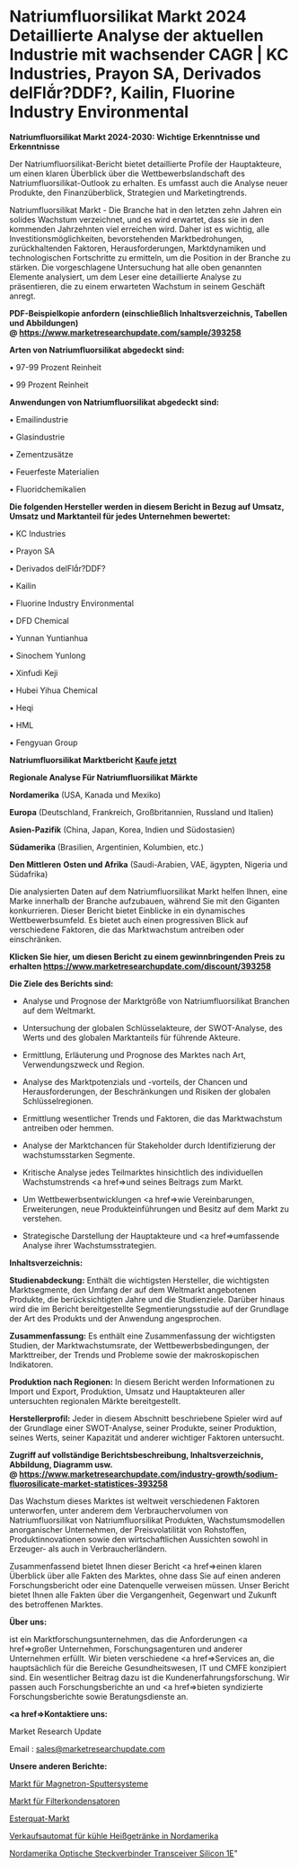 # Natriumfluorsilikat Markt 2024 Detaillierte Analyse der aktuellen Industrie mit wachsender CAGR | KC Industries, Prayon SA, Derivados delFlr?DDF?, Kailin, Fluorine Industry Environmental

<strong>Natriumfluorsilikat Markt 2024-2030: Wichtige Erkenntnisse und Erkenntnisse</strong>

Der Natriumfluorsilikat-Bericht bietet detaillierte Profile der Hauptakteure, um einen klaren Überblick über die Wettbewerbslandschaft des Natriumfluorsilikat-Outlook zu erhalten. Es umfasst auch die Analyse neuer Produkte, den Finanzüberblick, Strategien und Marketingtrends.

Natriumfluorsilikat Markt - Die Branche hat in den letzten zehn Jahren ein solides Wachstum verzeichnet, und es wird erwartet, dass sie in den kommenden Jahrzehnten viel erreichen wird. Daher ist es wichtig, alle Investitionsmöglichkeiten, bevorstehenden Marktbedrohungen, zurückhaltenden Faktoren, Herausforderungen, Marktdynamiken und technologischen Fortschritte zu ermitteln, um die Position in der Branche zu stärken. Die vorgeschlagene Untersuchung hat alle oben genannten Elemente analysiert, um dem Leser eine detaillierte Analyse zu präsentieren, die zu einem erwarteten Wachstum in seinem Geschäft anregt.

<strong><b>PDF-Beispielkopie anfordern (einschließlich Inhaltsverzeichnis, Tabellen und Abbildungen) @ </b></strong><strong><a href=https://www.marketresearchupdate.com/sample/393258><strong>https://www.marketresearchupdate.com/sample/393258</u></a></strong></strong>

<strong>Arten von Natriumfluorsilikat abgedeckt sind:</strong>

• 97-99 Prozent Reinheit

• 99 Prozent Reinheit

<strong>Anwendungen von Natriumfluorsilikat abgedeckt sind:</strong>

• Emailindustrie

• Glasindustrie

• Zementzusätze

• Feuerfeste Materialien

• Fluoridchemikalien

<strong>Die folgenden Hersteller werden in diesem Bericht in Bezug auf Umsatz, Umsatz und Marktanteil für jedes Unternehmen bewertet:</strong>

• KC Industries

• Prayon SA

• Derivados delFlr?DDF?

• Kailin

• Fluorine Industry Environmental

• DFD Chemical

• Yunnan Yuntianhua

• Sinochem Yunlong

• Xinfudi Keji

• Hubei Yihua Chemical

• Heqi

• HML

• Fengyuan Group

<strong>Natriumfluorsilikat Marktbericht <a href=https://www.marketresearchupdate.com/buynow/393258>Kaufe jetzt</a></strong>

<strong>Regionale Analyse Für Natriumfluorsilikat Märkte</strong>

<strong>Nordamerika</strong> (USA, Kanada und Mexiko)

<strong>Europa</strong> (Deutschland, Frankreich, Großbritannien, Russland und Italien)

<strong>Asien-Pazifik</strong> (China, Japan, Korea, Indien und Südostasien)

<strong>Südamerika</strong> (Brasilien, Argentinien, Kolumbien, etc.)

<strong>Den Mittleren</strong> <strong>Osten und Afrika</strong> (Saudi-Arabien, VAE, ägypten, Nigeria und Südafrika)

Die analysierten Daten auf dem Natriumfluorsilikat Markt helfen Ihnen, eine Marke innerhalb der Branche aufzubauen, während Sie mit den Giganten konkurrieren. Dieser Bericht bietet Einblicke in ein dynamisches Wettbewerbsumfeld. Es bietet auch einen progressiven Blick auf verschiedene Faktoren, die das Marktwachstum antreiben oder einschränken.

<strong>Klicken Sie hier, um diesen Bericht zu einem gewinnbringenden Preis zu erhalten
</strong><strong><a href=https://www.marketresearchupdate.com/discount/393258>https://www.marketresearchupdate.com/discount/393258</b></u></strong></a>

<strong>Die Ziele des Berichts sind:</strong>

- Analyse und Prognose der Marktgröße von Natriumfluorsilikat Branchen auf dem Weltmarkt.

- Untersuchung der globalen Schlüsselakteure, der SWOT-Analyse, des Werts und des globalen Marktanteils für führende Akteure.

- Ermittlung, Erläuterung und Prognose des Marktes nach Art, Verwendungszweck und Region.

- Analyse des Marktpotenzials und -vorteils, der Chancen und Herausforderungen, der Beschränkungen und Risiken der globalen Schlüsselregionen.

- Ermittlung wesentlicher Trends und Faktoren, die das Marktwachstum antreiben oder hemmen.

- Analyse der Marktchancen für Stakeholder durch Identifizierung der wachstumsstarken Segmente.

- Kritische Analyse jedes Teilmarktes hinsichtlich des individuellen Wachstumstrends <a href=>und</a> seines Beitrags zum Markt.

- Um Wettbewerbsentwicklungen <a href=>wie</a> Vereinbarungen, Erweiterungen, neue Produkteinführungen und Besitz auf dem Markt zu verstehen.

- Strategische Darstellung der Hauptakteure und <a href=>umfas</a>sende Analyse ihrer Wachstumsstrategien.

<strong>Inhaltsverzeichnis:</strong>

<strong>Studienabdeckung:</strong> Enthält die wichtigsten Hersteller, die wichtigsten Marktsegmente, den Umfang der auf dem Weltmarkt angebotenen Produkte, die berücksichtigten Jahre und die Studienziele. Darüber hinaus wird die im Bericht bereitgestellte Segmentierungsstudie auf der Grundlage der Art des Produkts und der Anwendung angesprochen.

<strong>Zusammenfassung:</strong> Es enthält eine Zusammenfassung der wichtigsten Studien, der Marktwachstumsrate, der Wettbewerbsbedingungen, der Markttreiber, der Trends und Probleme sowie der makroskopischen Indikatoren.

<strong>Produktion nach Regionen:</strong> In diesem Bericht werden Informationen zu Import und Export, Produktion, Umsatz und Hauptakteuren aller untersuchten regionalen Märkte bereitgestellt.

<strong>Herstellerprofil:</strong> Jeder in diesem Abschnitt beschriebene Spieler wird auf der Grundlage einer SWOT-Analyse, seiner Produkte, seiner Produktion, seines Werts, seiner Kapazität und anderer wichtiger Faktoren untersucht.

<strong><b>Zugriff auf vollständige Berichtsbeschreibung, Inhaltsverzeichnis, Abbildung, Diagramm usw. @ </b></strong><strong><a href=https://www.marketresearchupdate.com/industry-growth/sodium-fluorosilicate-market-statistices-393258>https://www.marketresearchupdate.com/industry-growth/sodium-fluorosilicate-market-statistices-393258</a></strong>

Das Wachstum dieses Marktes ist weltweit verschiedenen Faktoren unterworfen, unter anderem dem Verbrauchervolumen von Natriumfluorsilikat von Natriumfluorsilikat Produkten, Wachstumsmodellen anorganischer Unternehmen, der Preisvolatilität von Rohstoffen, Produktinnovationen sowie den wirtschaftlichen Aussichten sowohl in Erzeuger- als auch in Verbraucherländern.

Zusammenfassend bietet Ihnen dieser Bericht <a href=>einen</a> klaren Überblick über alle Fakten des Marktes, ohne dass Sie auf einen anderen Forschungsbericht oder eine Datenquelle verweisen müssen. Unser Bericht bietet Ihnen alle Fakten über die Vergangenheit, Gegenwart und Zukunft des betroffenen Marktes.

<strong>Über uns:</strong>

 ist ein Marktforschungsunternehmen, das die Anforderungen <a href=>großer</a> Unternehmen, Forschungsagenturen und anderer Unternehmen erfüllt. Wir bieten verschiedene <a href=>Services</a> an, die hauptsächlich für die Bereiche Gesundheitswesen, IT und CMFE konzipiert sind. Ein wesentlicher Beitrag dazu ist die Kundenerfahrungsforschung. Wir passen auch Forschungsberichte an und <a href=>bieten</a> syndizierte Forschungsberichte sowie Beratungsdienste an.

<strong><a href=>Kontaktiere uns:</a></strong>

Market Research Update

Email : sales@marketresearchupdate.com

<strong>Unsere anderen Berichte:</strong>

<a href=https://www.linkedin.com/pulse/magnetron-sputtering-system-market-2023-2029>Markt für Magnetron-Sputtersysteme</a>

<a href=https://www.linkedin.com/pulse/filter-capacitor-market-report-2023-top-company>Markt für Filterkondensatoren</a>

<a href=https://www.linkedin.com/pulse/esterquat-market-outlooks-2023-size-players-cost>Esterquat-Markt</a>

<a href=https://www.linkedin.com/pulse/north-america-cool-hot-drink-vending-machine>Verkaufsautomat für kühle Heißgetränke in Nordamerika</a>

<a href=https://www.linkedin.com/pulse/north-america-optical-connectors-transceivers-silicon-1e>Nordamerika Optische Steckverbinder Transceiver Silicon 1E</a>"
